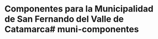 # Componentes para la Municipalidad de San Fernando del Valle de Catamarca#   m u n i - c o m p o n e n t e s  
 